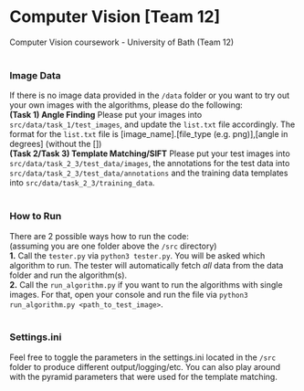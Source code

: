 # Computer Vision [Team 12]
Computer Vision coursework - University of Bath (Team 12)
<br>
<br>
### Image Data
If there is no image data provided in the `/data` folder or you want to try out your own images with the algorithms, please do the following:
<br>
**(Task 1) Angle Finding**
Please put your images into `src/data/task_1/test_images`, and update the `list.txt` file accordingly. The format for the `list.txt` file is [image_name].[file_type (e.g. png)],[angle in degrees] (without the [])
<br>
**(Task 2/Task 3) Template Matching/SIFT**
Please put your test images into `src/data/task_2_3/test_data/images`, the annotations for the test data into `src/data/task_2_3/test_data/annotations` and the training data templates into `src/data/task_2_3/training_data`.
<br>
<br>
### How to Run
There are 2 possible ways how to run the code:<br>
(assuming you are one folder above the `/src` directory)<br>
**1.** Call the `tester.py` via `python3 tester.py`. You will be asked which algorithm to run. The tester will automatically fetch *all* data from the data folder and run the algorithm(s).<br>
**2.** Call the `run_algorithm.py` if you want to run the algorithms with single images. For that, open your console and run the file via `python3 run_algorithm.py <path_to_test_image>`.<br>
<br>
### Settings.ini
Feel free to toggle the parameters in the settings.ini located in the `/src` folder to produce different output/logging/etc. You can also play around with the pyramid parameters that were used for the template matching.